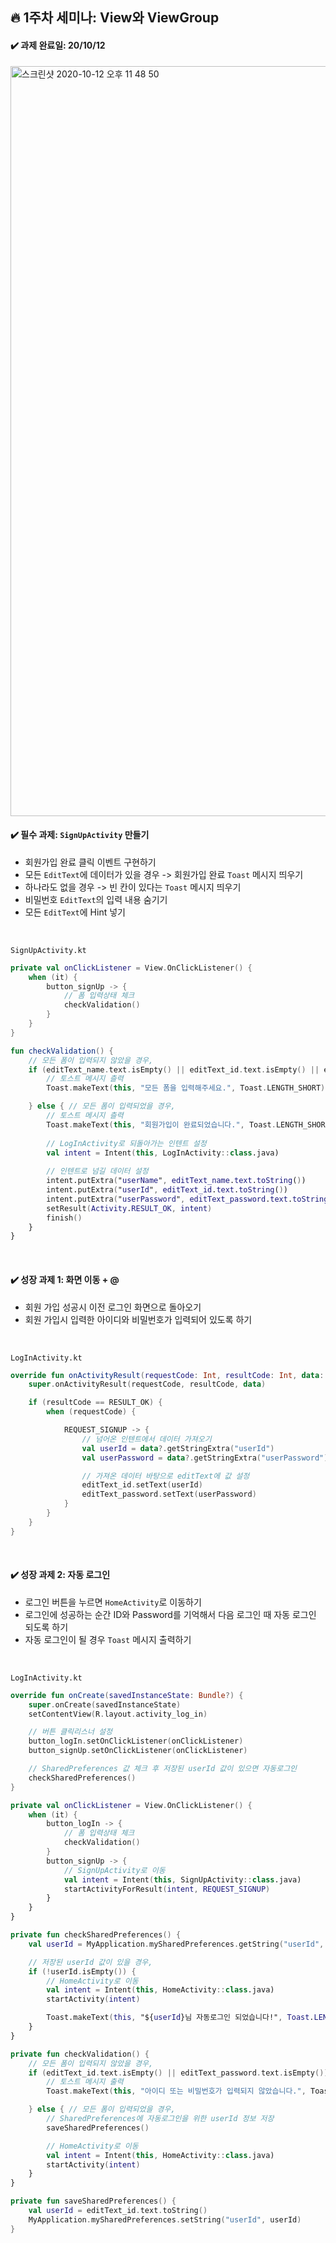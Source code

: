 ## :fire: 1주차 세미나: View와 ViewGroup
#### :heavy_check_mark: 과제 완료일: 20/10/12
<img width="1200" alt="스크린샷 2020-10-12 오후 11 48 50" src="https://user-images.githubusercontent.com/47806943/95760069-8ac2d300-0ce5-11eb-8e99-eeed98e8ea8d.png">

#### :heavy_check_mark: 필수 과제: `SignUpActivity` 만들기
* 회원가입 완료 클릭 이벤트 구현하기
* 모든 `EditText`에 데이터가 있을 경우 -> 회원가입 완료 `Toast` 메시지 띄우기
* 하나라도 없을 경우 -> 빈 칸이 있다는 `Toast` 메시지 띄우기
* 비밀번호 `EditText`의 입력 내용 숨기기
* 모든 `EditText`에 Hint 넣기
<br>

`SignUpActivity.kt`
```kotlin
private val onClickListener = View.OnClickListener() {
    when (it) {
        button_signUp -> {
            // 폼 입력상태 체크
            checkValidation()
        }
    }
}

fun checkValidation() {
    // 모든 폼이 입력되지 않았을 경우,
    if (editText_name.text.isEmpty() || editText_id.text.isEmpty() || editText_password.text.isEmpty()) {
        // 토스트 메시지 츨력
        Toast.makeText(this, "모든 폼을 입력해주세요.", Toast.LENGTH_SHORT).show()

    } else { // 모든 폼이 입력되었을 경우,
        // 토스트 메시지 츨력
        Toast.makeText(this, "회원가입이 완료되었습니다.", Toast.LENGTH_SHORT).show()
        
        // LogInActivity로 되돌아가는 인텐트 설정
        val intent = Intent(this, LogInActivity::class.java)
        
        // 인텐트로 넘길 데이터 설정
        intent.putExtra("userName", editText_name.text.toString())
        intent.putExtra("userId", editText_id.text.toString())
        intent.putExtra("userPassword", editText_password.text.toString())
        setResult(Activity.RESULT_OK, intent)
        finish()
    }
}
```
<br>

#### :heavy_check_mark: 성장 과제 1: 화면 이동 + @
* 회원 가입 성공시 이전 로그인 화면으로 돌아오기
* 회원 가입시 입력한 아이디와 비밀번호가 입력되어 있도록 하기
<br>

`LogInActivity.kt`
```kotlin
override fun onActivityResult(requestCode: Int, resultCode: Int, data: Intent?) {
    super.onActivityResult(requestCode, resultCode, data)

    if (resultCode == RESULT_OK) {
        when (requestCode) {

            REQUEST_SIGNUP -> {
                // 넘어온 인텐트에서 데이터 가져오기
                val userId = data?.getStringExtra("userId")
                val userPassword = data?.getStringExtra("userPassword")

                // 가져온 데이터 바탕으로 editText에 값 설정
                editText_id.setText(userId)
                editText_password.setText(userPassword)
            }
        }
    }
}
```
<br>

#### :heavy_check_mark: 성장 과제 2: 자동 로그인
* 로그인 버튼을 누르면 `HomeActivity`로 이동하기
* 로그인에 성공하는 순간 ID와 Password를 기억해서 다음 로그인 때 자동 로그인 되도록 하기
* 자동 로그인이 될 경우 `Toast` 메시지 출력하기
<br>

`LogInActivity.kt`
```kotlin
override fun onCreate(savedInstanceState: Bundle?) {
    super.onCreate(savedInstanceState)
    setContentView(R.layout.activity_log_in)

    // 버튼 클릭리스너 설정
    button_logIn.setOnClickListener(onClickListener)
    button_signUp.setOnClickListener(onClickListener)

    // SharedPreferences 값 체크 후 저장된 userId 값이 있으면 자동로그인
    checkSharedPreferences()
}

private val onClickListener = View.OnClickListener() {
    when (it) {
        button_logIn -> {
            // 폼 입력상태 체크
            checkValidation()
        }
        button_signUp -> {
            // SignUpActivity로 이동
            val intent = Intent(this, SignUpActivity::class.java)
            startActivityForResult(intent, REQUEST_SIGNUP)
        }
    }
}

private fun checkSharedPreferences() {
    val userId = MyApplication.mySharedPreferences.getString("userId", "")

    // 저장된 userId 값이 있을 경우,
    if (!userId.isEmpty()) {
        // HomeActivity로 이동
        val intent = Intent(this, HomeActivity::class.java)
        startActivity(intent)

        Toast.makeText(this, "${userId}님 자동로그인 되었습니다!", Toast.LENGTH_SHORT).show()
    }
}

private fun checkValidation() {
    // 모든 폼이 입력되지 않았을 경우,
    if (editText_id.text.isEmpty() || editText_password.text.isEmpty()) {
        // 토스트 메시지 출력
        Toast.makeText(this, "아이디 또는 비밀번호가 입력되지 않았습니다.", Toast.LENGTH_SHORT).show()

    } else { // 모든 폼이 입력되었을 경우,
        // SharedPreferences에 자동로그인을 위한 userId 정보 저장
        saveSharedPreferences()

        // HomeActivity로 이동
        val intent = Intent(this, HomeActivity::class.java)
        startActivity(intent)
    }
}

private fun saveSharedPreferences() {
    val userId = editText_id.text.toString()
    MyApplication.mySharedPreferences.setString("userId", userId)
}
```
<br>
